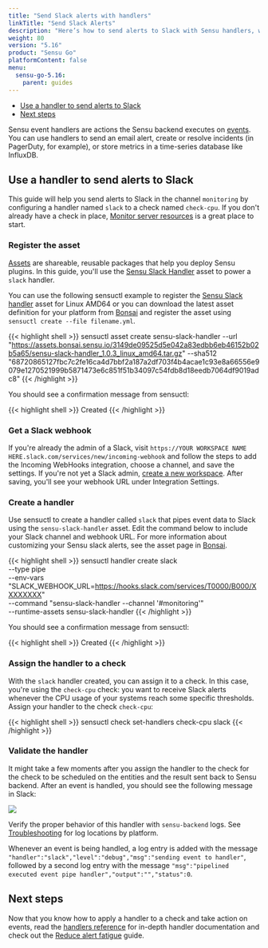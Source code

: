 ```yaml
---
title: "Send Slack alerts with handlers"
linkTitle: "Send Slack Alerts"
description: "Here’s how to send alerts to Slack with Sensu handlers, which are actions the Sensu backend executes on events. Use handlers to send events to your technology of choice (in this case, Slack) to alert you of incidents and help you resolve them more quickly."
weight: 80
version: "5.16"
product: "Sensu Go"
platformContent: false
menu: 
  sensu-go-5.16:
    parent: guides
---
```


- [Use a handler to send alerts to Slack](#use-a-handler-to-send-alerts-to-slack)
- [Next steps](#next-steps)

Sensu event handlers are actions the Sensu backend executes on [events][1].
You can use handlers to send an email alert, create or resolve incidents (in PagerDuty, for example), or store metrics in a time-series database like InfluxDB.

## Use a handler to send alerts to Slack

This guide will help you send alerts to Slack in the channel `monitoring` by configuring a handler named `slack` to a check named `check-cpu`.
If you don't already have a check in place, [Monitor server resources][2] is a great place to start.

### Register the asset

[Assets][13] are shareable, reusable packages that help you deploy Sensu plugins.
In this guide, you'll use the [Sensu Slack Handler][14] asset to power a `slack` handler.

You can use the following sensuctl example to register the [Sensu Slack handler][14] asset for Linux AMD64 or you can download the latest asset definition for your platform from [Bonsai][14] and register the asset using `sensuctl create --file filename.yml`.

{{< highlight shell >}}
sensuctl asset create sensu-slack-handler --url "https://assets.bonsai.sensu.io/3149de09525d5e042a83edbb6eb46152b02b5a65/sensu-slack-handler_1.0.3_linux_amd64.tar.gz" --sha512 "68720865127fbc7c2fe16ca4d7bbf2a187a2df703f4b4acae1c93e8a66556e9079e1270521999b5871473e6c851f51b34097c54fdb8d18eedb7064df9019adc8"
{{< /highlight >}}

You should see a confirmation message from sensuctl:

{{< highlight shell >}}
Created
{{< /highlight >}}

### Get a Slack webhook

If you're already the admin of a Slack, visit `https://YOUR WORKSPACE NAME HERE.slack.com/services/new/incoming-webhook` and follow the steps to add the Incoming WebHooks integration, choose a channel, and save the settings.
If you're not yet a Slack admin, [create a new workspace][12].
After saving, you'll see your webhook URL under Integration Settings.

### Create a handler

Use sensuctl to create a handler called `slack` that pipes event data to Slack using the `sensu-slack-handler` asset.
Edit the command below to include your Slack channel and webhook URL.
For more information about customizing your Sensu slack alerts, see the asset page in [Bonsai][14].

{{< highlight shell >}}
sensuctl handler create slack \
--type pipe \
--env-vars "SLACK_WEBHOOK_URL=https://hooks.slack.com/services/T0000/B000/XXXXXXXX" \
--command "sensu-slack-handler --channel '#monitoring'" \
--runtime-assets sensu-slack-handler
{{< /highlight >}}

You should see a confirmation message from sensuctl:

{{< highlight shell >}}
Created
{{< /highlight >}}

### Assign the handler to a check

With the `slack` handler created, you can assign it to a check.
In this case, you're using the `check-cpu` check: you want to receive Slack alerts whenever the CPU usage of your systems reach some specific thresholds.
Assign your handler to the check `check-cpu`:

{{< highlight shell >}}
sensuctl check set-handlers check-cpu slack
{{< /highlight >}}

### Validate the handler

It might take a few moments after you assign the handler to the check for the check to be scheduled on the entities and the result sent back to Sensu backend.
After an event is handled, you should see the following message in Slack:

<div style="width:500px">
   <img class="html" src="/images/handler-slack.png"/>
</div>

Verify the proper behavior of this handler with `sensu-backend` logs.
See [Troubleshooting][7] for log locations by platform.

Whenever an event is being handled, a log entry is added with the message `"handler":"slack","level":"debug","msg":"sending event to handler"`, followed by a second log entry with the message `"msg":"pipelined executed event pipe handler","output":"","status":0`.

## Next steps

Now that you know how to apply a handler to a check and take action on events, read the [handlers reference][8] for in-depth handler documentation and check out the [Reduce alert fatigue][9] guide.

[1]: ../../reference/events/
[2]: ../monitor-server-resources/
[3]: https://github.com/sensu/slack-handler
[4]: https://golang.org/doc/install
[5]: https://en.wikipedia.org/wiki/PATH_(variable)
[6]: https://api.slack.com/incoming-webhooks
[7]: ../troubleshooting/
[8]: ../../reference/handlers/
[9]: ../reduce-alert-fatigue/
[12]: https://slack.com/get-started#create
[13]: ../../reference/assets
[14]: https://bonsai.sensu.io/assets/sensu/sensu-slack-handler
